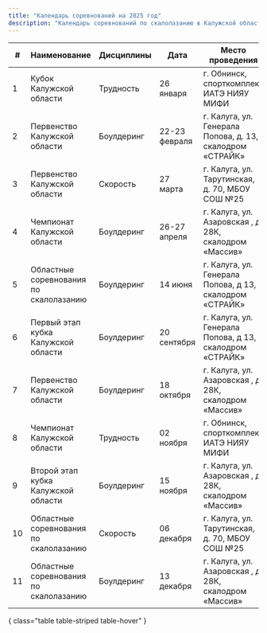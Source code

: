 ```yaml
---
title: "Календарь соревнований на 2025 год"
description: "Календарь соревнований по скалолазанию в Калужской области 2025"
---
```


| #   | Наименование                           | Дисциплины | Дата          | Место проведения                                          | Возрастные группы |
| --- | -------------------------------------- | ---------- | ------------- | --------------------------------------------------------- | ----------------- |
| 1   | Кубок Калужской области                | Трудность  | 26 января     | г. Обнинск, спорткомплекс ИАТЭ НИЯУ МИФИ                  | 16+               |
| 2   | Первенство Калужской области           | Боулдеринг | 22-23 февраля | г. Калуга, ул. Генерала Попова, д. 13, скалодром «СТРАЙК» | 2012-2015         |
| 3   | Первенство Калужской области           | Скорость   | 27 марта      | г. Калуга, ул. Тарутинская, д. 70, МБОУ СОШ №25           | 2007-2015         |
| 4   | Чемпионат Калужской области            | Боулдеринг | 26-27 апреля  | г. Калуга, ул. Азаровская , д. 28К, скалодром «Массив»    | 16+               |
| 5   | Областные соревнования по скалолазанию | Боулдеринг | 14 июня       | г. Калуга, ул. Генерала Попова, д 13, скалодром «СТРАЙК»  | 2006-2011         |
| 6   | Первый этап кубка Калужской области    | Боулдеринг | 20 сентября   | г. Калуга, ул. Генерала Попова, д 13, скалодром «СТРАЙК»  | 16+               |
| 7   | Первенство Калужской области           | Боулдеринг | 18 октября    | г. Калуга, ул. Азаровская , д. 28К, скалодром «Массив»    | 2012-2015         |
| 8   | Чемпионат Калужской области            | Трудность  | 02 ноября     | г. Обнинск, спорткомплекс ИАТЭ НИЯУ МИФИ                  | 16+               |
| 9   | Второй этап кубка Калужской области    | Боулдеринг | 15 ноября     | г. Калуга, ул. Азаровская , д. 28К, скалодром «Массив»    | 16+               |
| 10  | Областные соревнования по скалолазанию | Скорость   | 06 декабря    | г. Калуга, ул. Тарутинская, д. 70, МБОУ СОШ №25           | 2006-2015         |
| 11  | Областные соревнования по скалолазанию | Боулдеринг | 13 декабря    | г. Калуга, ул. Азаровская , д. 28К, скалодром «Массив»    | 2007-2011         |
{ class="table table-striped table-hover" }
